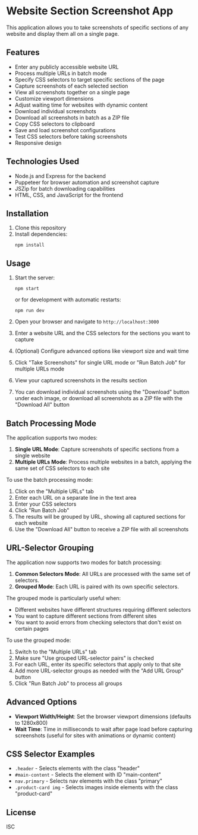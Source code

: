 # Website Section Screenshot App

This application allows you to take screenshots of specific sections of any website and display them all on a single page.

## Features

- Enter any publicly accessible website URL
- Process multiple URLs in batch mode
- Specify CSS selectors to target specific sections of the page
- Capture screenshots of each selected section
- View all screenshots together on a single page
- Customize viewport dimensions
- Adjust waiting time for websites with dynamic content
- Download individual screenshots
- Download all screenshots in batch as a ZIP file
- Copy CSS selectors to clipboard
- Save and load screenshot configurations
- Test CSS selectors before taking screenshots
- Responsive design

## Technologies Used

- Node.js and Express for the backend
- Puppeteer for browser automation and screenshot capture
- JSZip for batch downloading capabilities
- HTML, CSS, and JavaScript for the frontend

## Installation

1. Clone this repository
2. Install dependencies:
   ```
   npm install
   ```

## Usage

1. Start the server:

   ```
   npm start
   ```

   or for development with automatic restarts:

   ```
   npm run dev
   ```

2. Open your browser and navigate to `http://localhost:3000`

3. Enter a website URL and the CSS selectors for the sections you want to capture

4. (Optional) Configure advanced options like viewport size and wait time

5. Click "Take Screenshots" for single URL mode or "Run Batch Job" for multiple URLs mode

6. View your captured screenshots in the results section

7. You can download individual screenshots using the "Download" button under each image, or download all screenshots as a ZIP file with the "Download All" button

## Batch Processing Mode

The application supports two modes:

1. **Single URL Mode**: Capture screenshots of specific sections from a single website
2. **Multiple URLs Mode**: Process multiple websites in a batch, applying the same set of CSS selectors to each site

To use the batch processing mode:

1. Click on the "Multiple URLs" tab
2. Enter each URL on a separate line in the text area
3. Enter your CSS selectors
4. Click "Run Batch Job"
5. The results will be grouped by URL, showing all captured sections for each website
6. Use the "Download All" button to receive a ZIP file with all screenshots

## URL-Selector Grouping

The application now supports two modes for batch processing:

1. **Common Selectors Mode**: All URLs are processed with the same set of selectors.
2. **Grouped Mode**: Each URL is paired with its own specific selectors.

The grouped mode is particularly useful when:

- Different websites have different structures requiring different selectors
- You want to capture different sections from different sites
- You want to avoid errors from checking selectors that don't exist on certain pages

To use the grouped mode:

1. Switch to the "Multiple URLs" tab
2. Make sure "Use grouped URL-selector pairs" is checked
3. For each URL, enter its specific selectors that apply only to that site
4. Add more URL-selector groups as needed with the "Add URL Group" button
5. Click "Run Batch Job" to process all groups

## Advanced Options

- **Viewport Width/Height**: Set the browser viewport dimensions (defaults to 1280x800)
- **Wait Time**: Time in milliseconds to wait after page load before capturing screenshots (useful for sites with animations or dynamic content)

## CSS Selector Examples

- `.header` - Selects elements with the class "header"
- `#main-content` - Selects the element with ID "main-content"
- `nav.primary` - Selects nav elements with the class "primary"
- `.product-card img` - Selects images inside elements with the class "product-card"

## License

ISC

